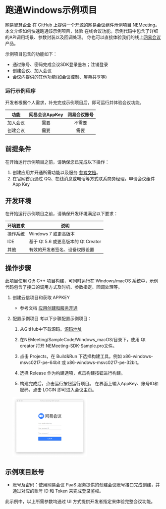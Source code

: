# 跑通Windows示例项目


网易智慧企业 在 GitHub 上提供一个开源的网易会议组件示例项目 [NEMeeting](https://github.com/netease-kit/NEMeeting/tree/main/SampleCode/Windows_macOS)。本文介绍如何快速跑通该示例项目，体验 在线会议功能。示例代码中包含了详细的API调用场景、参数封装以及回调处理。 你也可以直接体验我们的线上[网易会议](https://meeting.163.com/)产品。

示例项目包含的功能如下：

- 通过账号、密码完成会议SDK登录鉴权；注销登录
- 创建会议、加入会议
- 会议内提供的其他功能(如会议控制、屏幕共享等) 

### 运行示例程序

开发者根据个人需求，补充完成示例项目后，即可运行并体验会议功能。

|   功能   | 网易会议AppKey | 网易会议账号 |
| :------: | :------------: | :----------: |
| 加入会议 |      需要      |    不需要    |
| 创建会议 |      需要      |     需要     |

##  前提条件

在开始运行示例项目之前，请确保您已完成以下操作：
1. 创建应用并开通所需功能以及服务 [参考文档](../应用创建和服务开通.md)。
2. 在官网首页通过 QQ、在线消息或电话等方式联系商务经理，申请会议组件 App Key

## 开发环境

在开始运行示例项目之前，请确保开发环境满足以下要求：

| 环境要求 | 说明                                                         |
| -------- | ------------------------------------------------------------ |
| 操作系统   | Windows 7 或更高版本 |
| IDE | 基于 Qt 5.6 或更高版本的 Qt Creator  |
|  其他     |有效的开发者签名、设备权限设置   |


## 操作步骤

此项目使用 Qt5 C++ 项目构建，可同时运行在 Windows/macOS 系统中，示例代码包含了接口的调用方式及时机、参数指定、回调处理等。

1. 创建云信项目和获取 APPKEY

   - 参考文档 [应用创建和服务开通](../../../云信控制平台/应用创建和服务开通.md)
2. 配置示例项目
   考以下步骤配置示例项目：
   1. 从GitHub中下载源码。[源码地址](https://github.com/netease-kit/NEMeeting/tree/main/SampleCode/Windows_macOS)

   2. 在NEMeeting/SampleCode/Windows_macOS/目录下，使用 Qt creator 打开 NEMeeting-SDK-Sample.pro文件。

   3. 点击 Projects，在 Build&Run 下选择构建工具。例如 x86-windows-msvc0217-pe-64bit 或 x86-windows-msvc0217-pe-32bit。

   4. 选择 Release 作为构建选项，点击构建按钮进行构建。

   5. 构建完成后，点击运行按钮运行项目。 在界面上输入AppKey、账号ID和密码，点击 LOGIN 即可进入会议主页。
   	<img width="50%" src="../images/macos_windows_demo.png"/>

## 示例项目账号

 - 账号及密码：使用网易会议 PaaS 服务提供的创建会议账号接口完成创建，并通过对应的账号 ID 和 Token 来完成登录鉴权。

此示例中，以上所需参数均通过 UI 方式提供开发者指定来体验完整会议功能。



